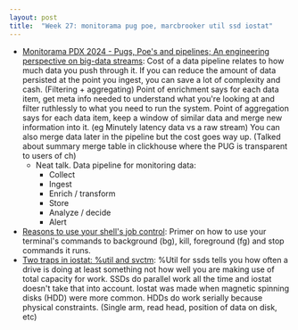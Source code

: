 ```yaml
---
layout: post
title:  "Week 27: monitorama pug poe, marcbrooker util ssd iostat"
---
```


* [Monitorama PDX 2024 - Pugs, Poe's and pipelines; An engineering perspective on big-data streams](https://www.youtube.com/watch?v=aaQOUmhr9mA): Cost of a data pipeline relates to how much data you push through it. If you can reduce the amount of data persisted at the point you ingest, you can save a lot of complexity and cash. (Filtering + aggregating) Point of enrichment says for each data item, get meta info needed to understand what you're looking at and filter ruthlessly to what you need to run the system. Point of aggregation says for each data item, keep a window of similar data and merge new information into it. (eg Minutely latency data vs a raw stream) You can also merge data later in the pipeline but the cost goes way up. (Talked about summary merge table in clickhouse where the PUG is transparent to users of ch)
    * Neat talk. Data pipeline for monitoring data:
        * Collect
        * Ingest
        * Enrich / transform
        * Store
        * Analyze / decide
        * Alert
* [Reasons to use your shell's job control](https://jvns.ca/blog/2024/07/03/reasons-to-use-job-control/): Primer on how to use your terminal's commands to background (bg), kill, foreground (fg) and stop commands it runs.
* [Two traps in iostat: %util and svctm](https://brooker.co.za/blog/2014/07/04/iostat-pct.html): %Util for ssds tells you how often a drive is doing at least something not how well you are making use of total capacity for work. SSDs do parallel work all the time and iostat doesn't take that into account. Iostat was made when magnetic spinning disks (HDD) were more common. HDDs do work serially because physical constraints. (Single arm, read head, position of data on disk, etc)
